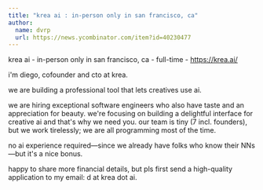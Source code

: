 ```yaml
---
title: "krea ai : in-person only in san francisco, ca"
author:
  name: dvrp
  url: https://news.ycombinator.com/item?id=40230477
---
```

krea ai - in-person only in san francisco, ca - full-time - <a href="https:&#x2F;&#x2F;krea.ai&#x2F;" rel="nofollow">https:&#x2F;&#x2F;krea.ai&#x2F;</a>

i&#x27;m diego, cofounder and cto at krea.

we are building a professional tool that lets creatives use ai.

we are hiring exceptional software engineers who also have taste and an appreciation for beauty. we&#x27;re focusing on building a delightful interface for creative ai and that&#x27;s why we need you. our team is tiny (7 incl. founders), but we work tirelessly; we are all programming most of the time.

no ai experience required—since we already have folks who know their NNs—but it&#x27;s a nice bonus.

happy to share more financial details, but pls first send a high-quality application to my email: d at krea dot ai.
